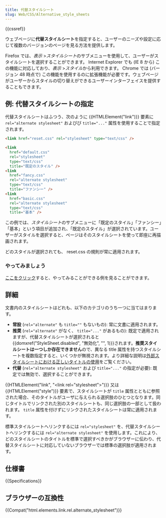 ```yaml
---
title: 代替スタイルシート
slug: Web/CSS/Alternative_style_sheets
---
```


{{cssref}}

ウェブページに**代替スタイルシート**を指定すると、ユーザーのニーズや設定に応じて複数のバージョンのページを見る方法を提供します。

Firefox では、_表示_ >*スタイルシート*のサブメニューを使用して、ユーザーがスタイルシートを選択することができます。 Internet Explorer でも (IE 8 から) この機能に対応しており、_表示_ >*スタイル*から利用できます。 Chrome では (バージョン 48 時点で) この機能を使用するのに拡張機能が必要です。ウェブページがユーザーからスタイルの切り替えができるユーザーインターフェイスを提供することもできます。

## 例: 代替スタイルシートの指定

代替スタイルシートはふつう、次のように {{HTMLElement("link")}} 要素に `rel="alternate stylesheet"` およびび `title="..."` 属性を使用することで指定されます。

```html
<link href="reset.css" rel="stylesheet" type="text/css" />

<link
  href="default.css"
  rel="stylesheet"
  type="text/css"
  title="既定のスタイル" />
<link
  href="fancy.css"
  rel="alternate stylesheet"
  type="text/css"
  title="ファンシー" />
<link
  href="basic.css"
  rel="alternate stylesheet"
  type="text/css"
  title="基本" />
```

この例では、*スタイルシート*のサブメニューに「既定のスタイル」「ファンシー」「基本」という項目が追加され、「既定のスタイル」が選択されています。ユーザーがスタイルを選択すると、ページはそのスタイルシートを使って即座に再描画されます。

どのスタイルが選択されても、 reset.css の規則が常に適用されます。

### やってみましょう

[ここをクリック](/samples/cssref/altstyles/index.html)すると、やってみることができる例を見ることができます。

## 詳細

文書内のスタイルシートはどれも、以下のカテゴリのうち一つに当てはまります。

- **常設** (`rel="alternate"` も `title=""` もないもの): 常に文書に適用されます。
- **推奨** (`rel="alternate"` がなく、 `title="..."` があるもの): 既定で適用されますが、代替スタイルシートが選択されると{{domxref("StyleSheet.disabled", "無効化", "", 1)}}されます。**推奨スタイルシートは一つしか存在できません**ので、異なる title 属性を持つスタイルシートを複数指定すると、いくつかが無視されます。より詳細な説明は[外部スタイルシートにおける正しいタイトルの使用](/ja/docs/Correctly_Using_Titles_With_External_Stylesheets)をご覧ください。
- **代替** (`rel="alternate stylesheet"` および `title="..."` の指定が必要): 既定では無効で、選択することができます。

{{HTMLElement("link", "&lt;link rel=\"stylesheet\"&gt;")}} 又は {{HTMLElement("style")}} 要素で、スタイルシートが `title` 属性とともに参照された場合、そのタイトルがユーザに与えられる選択肢のひとつとなります。同じタイトルでリンクされた別のスタイルシートも、同じ選択肢の一部として扱われます。 `title` 属性を付けずにリンクされたスタイルシートは常に適用されます。

標準スタイルシートへリンクするには `rel="stylesheet"` を、代替スタイルシートへリンクするには `rel="alternate stylesheet"` を使用します。これにより、どのスタイルシートのタイトルを標準で選択すべきかがブラウザーに伝わり、代替スタイルシートに対応していないブラウザーでは標準の選択肢が適用されます。

## 仕様書

{{Specifications}}

## ブラウザーの互換性

{{Compat("html.elements.link.rel.alternate_stylesheet")}}

